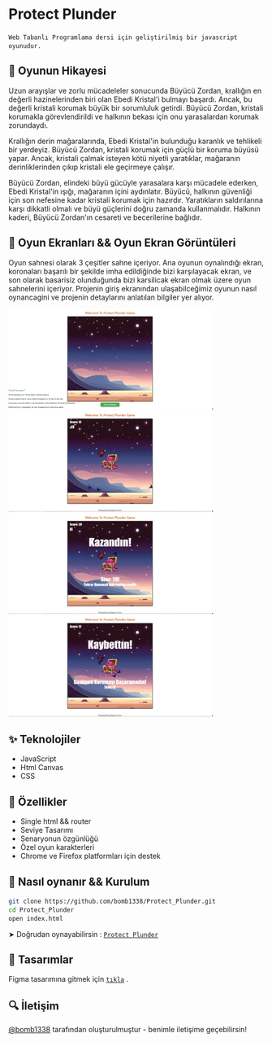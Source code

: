 
# Protect Plunder

`Web Tabanlı Programlama dersi için geliştirilmiş bir javascript oyunudur.`

## 💬 Oyunun Hikayesi
Uzun arayışlar ve zorlu mücadeleler sonucunda Büyücü Zordan, krallığın en değerli hazinelerinden biri olan Ebedi Kristal'i bulmayı başardı. Ancak, bu değerli kristali korumak büyük bir sorumluluk getirdi. Büyücü Zordan, kristali korumakla görevlendirildi ve halkının bekası için onu yarasalardan korumak zorundaydı.

Krallığın derin mağaralarında, Ebedi Kristal'in bulunduğu karanlık ve tehlikeli bir yerdeyiz. Büyücü Zordan, kristali korumak için güçlü bir koruma büyüsü yapar. Ancak, kristali çalmak isteyen kötü niyetli yaratıklar, mağaranın derinliklerinden çıkıp kristali ele geçirmeye çalışır.

Büyücü Zordan, elindeki büyü gücüyle yarasalara karşı mücadele ederken, Ebedi Kristal'in ışığı, mağaranın içini aydınlatır. Büyücü, halkının güvenliği için son nefesine kadar kristali korumak için hazırdır. Yaratıkların saldırılarına karşı dikkatli olmalı ve büyü güçlerini doğru zamanda kullanmalıdır. Halkının kaderi, Büyücü Zordan'ın cesareti ve becerilerine bağlıdır.

## 📸 Oyun Ekranları && Oyun Ekran Görüntüleri
Oyun sahnesi olarak 3 çeşitler sahne içeriyor. Ana oyunun oynalındığı ekran, koronaları başarılı bir şekilde imha edildiğinde bizi karşılayacak ekran, ve son olarak basarisiz olunduğunda bizi karsilicak ekran olmak üzere oyun sahnelerini içeriyor. Projenin giriş ekranından ulaşabilceğimiz oyunun nasıl oynancagini ve projenin detaylarını anlatılan bilgiler yer alıyor.  

<img src="https://github.com/bomb1338/Protect_Plunder/blob/main/Protect_Plunder/ss/giris.PNG" width="400px" height="auto">. 
<img src="https://github.com/bomb1338/Protect_Plunder/blob/c6547b4ba0631bcbf4b61735d2210ce556d16058/Protect_Plunder/ss/oynanis.png" width="400px" height="auto">. 
<img src="https://github.com/bomb1338/Protect_Plunder/blob/c6547b4ba0631bcbf4b61735d2210ce556d16058/Protect_Plunder/ss/win.png" width="400px" height="auto">. 
<img src="https://github.com/bomb1338/Protect_Plunder/blob/c6547b4ba0631bcbf4b61735d2210ce556d16058/Protect_Plunder/ss/defeat.png" width="400px" height="auto">. 

## ✨ Teknolojiler
- JavaScript
- Html Canvas
- CSS

## 🎉 Özellikler
* Single html && router
* Seviye Tasarımı
* Senaryonun özgünlüğü
* Özel oyun karakterleri
* Chrome ve Firefox platformları için destek

## 🚨 Nasıl oynanır && Kurulum 
```sh
git clone https://github.com/bomb1338/Protect_Plunder.git
cd Protect_Plunder
open index.html
```
➤ Doğrudan oynayabilirsin : [`Protect Plunder`](https://protectplunder.000webhostapp.com/)


## 🧩 Tasarımlar
Figma tasarımına gitmek için [`tıkla`](https://www.figma.com/file/kTrF4iPtA7oYXXJqy539Ur/Korona-Avc%C4%B1s%C4%B1?node-id=0%3A1) .

## 🔍️ İletişim
[@bomb1338](https://portakal.dev/) tarafından oluşturulmuştur - benimle iletişime geçebilirsin!
